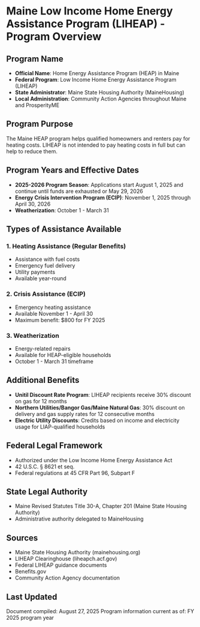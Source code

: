 # Maine Low Income Home Energy Assistance Program (LIHEAP) - Program Overview

## Program Name
- **Official Name**: Home Energy Assistance Program (HEAP) in Maine
- **Federal Program**: Low Income Home Energy Assistance Program (LIHEAP)
- **State Administrator**: Maine State Housing Authority (MaineHousing)
- **Local Administration**: Community Action Agencies throughout Maine and ProsperityME

## Program Purpose
The Maine HEAP program helps qualified homeowners and renters pay for heating costs. LIHEAP is not intended to pay heating costs in full but can help to reduce them.

## Program Years and Effective Dates
- **2025-2026 Program Season**: Applications start August 1, 2025 and continue until funds are exhausted or May 29, 2026
- **Energy Crisis Intervention Program (ECIP)**: November 1, 2025 through April 30, 2026
- **Weatherization**: October 1 - March 31

## Types of Assistance Available

### 1. Heating Assistance (Regular Benefits)
- Assistance with fuel costs
- Emergency fuel delivery
- Utility payments
- Available year-round

### 2. Crisis Assistance (ECIP)
- Emergency heating assistance
- Available November 1 - April 30
- Maximum benefit: $800 for FY 2025

### 3. Weatherization
- Energy-related repairs
- Available for HEAP-eligible households
- October 1 - March 31 timeframe

## Additional Benefits
- **Unitil Discount Rate Program**: LIHEAP recipients receive 30% discount on gas for 12 months
- **Northern Utilities/Bangor Gas/Maine Natural Gas**: 30% discount on delivery and gas supply rates for 12 consecutive months
- **Electric Utility Discounts**: Credits based on income and electricity usage for LIAP-qualified households

## Federal Legal Framework
- Authorized under the Low Income Home Energy Assistance Act
- 42 U.S.C. § 8621 et seq.
- Federal regulations at 45 CFR Part 96, Subpart F

## State Legal Authority
- Maine Revised Statutes Title 30-A, Chapter 201 (Maine State Housing Authority)
- Administrative authority delegated to MaineHousing

## Sources
- Maine State Housing Authority (mainehousing.org)
- LIHEAP Clearinghouse (liheapch.acf.gov)
- Federal LIHEAP guidance documents
- Benefits.gov
- Community Action Agency documentation

## Last Updated
Document compiled: August 27, 2025
Program information current as of: FY 2025 program year